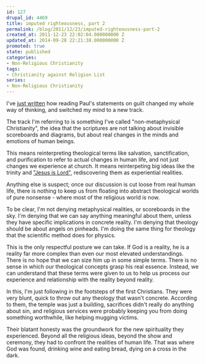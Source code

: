 ```yaml
---
id: 127
drupal_id: 4469
title: imputed righteousness, part 2
permalink: /blog/2011/12/23/imputed-righteousness-part-2
created_at: 2011-12-23 22:02:04.000000000 Z
updated_at: 2014-09-28 22:21:38.000000000 Z
promoted: true
state: published
categories:
- Non-Religious Christianity
tags:
- Christianity against Religion List
series:
- Non-Religious Christianity
---
```

I've [just written](http://micahredding.com/blog/2011/12/19/imputed-righteousness-and-switching-tracks) how reading Paul's statements on guilt changed my whole way of thinking, and switched my mind to a new track.

The track I'm referring to is something I've called "non-metaphysical Christianity", the idea that the scriptures are not talking about invisible scoreboards and diagrams, but about real changes in the minds and emotions of human beings. 

This means reinterpreting theological terms like salvation, sanctification, and purification to refer to actual changes in human life, and not just changes we experience at church. It means reinterpeting big ideas like the trinity and ["Jesus is Lord"](http://micahredding.com/blog/2009/12/13/jesus-is-lord), rediscovering them as experiential realities.

Anything else is suspect; once our discussion is cut loose from real human life, there is nothing to keep us from floating into abstract theological worlds of pure nonsense - where most of the religious world is now. 

To be clear, I'm not denying metaphysical realities, or scoreboards in the sky. I'm denying that we can say anything meaningful about them, unless they have specific implications in concrete reality. I'm denying that theology should be about angels on pinheads. I'm doing the same thing for theology that the scientific method does for physics.

This is the only respectful posture we can take. If God is a reality, he is a reality far more complex than even our most elevated understandings. There is no hope that we can size him up in some simple terms. There is no sense in which our theological concepts grasp his real essence. Instead, we can understand that these terms were given to us to help us process our experience and relationship with the reality beyond reality.

In this, I'm just following in the footsteps of the first Christians. They were very blunt, quick to throw out any theology that wasn't concrete. According to them, the temple was just a building, sacrifices didn't really do anything about sin, and religious services were probably keeping you from doing something worthwhile, like helping mugging victims.

Their blatant honesty was the groundwork for the new spirituality they experienced. Beyond all the religious ideas, beyond the show and ceremony, they had to confront the realities of human life. That was where God was found, drinking wine and eating bread, dying on a cross in the dark.

